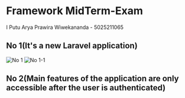# Framework MidTerm-Exam
I Putu Arya Prawira Wiwekananda - 5025211065<br>
## No 1(It's a new Laravel application)
![No 1](https://cdn.discordapp.com/attachments/827014097219878982/1166983802686550088/image.png?ex=654c795c&is=653a045c&hm=269fa0452b0a1095465aa0e1226febbf7b0b671281512571da1c83c8c790cd29&)
![No 1-1](https://cdn.discordapp.com/attachments/827014097219878982/1166984272343732274/image.png?ex=654c79cc&is=653a04cc&hm=44dcfcbb9fbfd45960165a6c157882e3626a7071677f31012ebfa1139afce0a9&)

## No 2(Main features of the application are only accessible after the user is authenticated)
